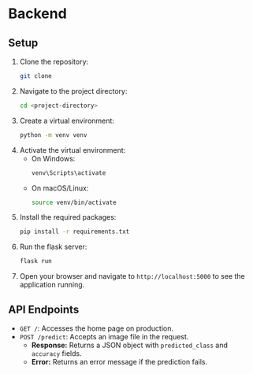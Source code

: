 # Backend

## Setup

1. Clone the repository:
   ```bash
   git clone
   ```
2. Navigate to the project directory:
   ```bash
   cd <project-directory>
   ```
3. Create a virtual environment:
   ```bash
   python -m venv venv
   ```
4. Activate the virtual environment:
   - On Windows:
     ```bash
     venv\Scripts\activate
     ```
   - On macOS/Linux:
     ```bash
     source venv/bin/activate
     ```
5. Install the required packages:
   ```bash
   pip install -r requirements.txt
   ```
6. Run the flask server:
   ```bash
   flask run
   ```
7. Open your browser and navigate to `http://localhost:5000` to see the application running.

## API Endpoints

- `GET /`: Accesses the home page on production.
- `POST /predict`: Accepts an image file in the request.
  - **Response:** Returns a JSON object with `predicted_class` and `accuracy` fields.
  - **Error:** Returns an error message if the prediction fails.
